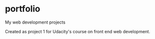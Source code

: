 # portfolio
My web development projects

Created as project 1 for Udacity's course on front end web development.
